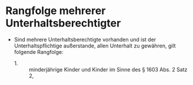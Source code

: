 # Rangfolge mehrerer Unterhaltsberechtigter

- Sind mehrere Unterhaltsberechtigte vorhanden und ist der Unterhaltspflichtige außerstande, allen Unterhalt zu gewähren, gilt folgende Rangfolge: <dl style="font-weight:normal;font-style:normal;text-decoration:none;"><dt>1.</dt><dd style="font-weight:normal;font-style:normal;text-decoration:none;"><div>minderjährige Kinder und Kinder im Sinne des § 1603 Abs. 2 Satz 2,

